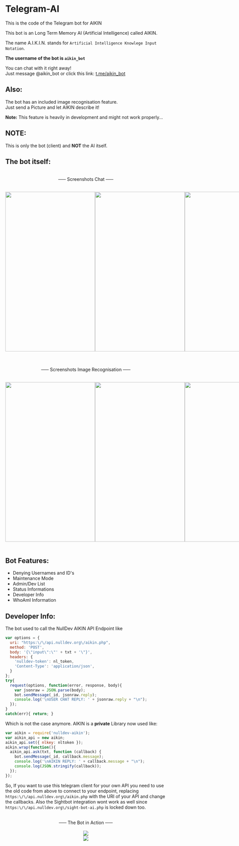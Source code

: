 # Telegram-AI
This is the code of the Telegram bot for AIKIN

This bot is an Long Term Memory AI (Artificial Intelligence) called AIKIN. 

The name A.I.K.I.N. stands for `Artificial Intelligence Knowlege Input Notation`.

<b>The username of the bot is `aikin_bot`</b>

You can chat with it right away! <br>
Just message @aikin_bot or click this link: <a href="http://t.me/aikin_bot">t.me/aikin_bot</a>

## Also:
The bot has an included image recognisation feature. <br>
Just send a Picture and let AIKIN describe it! 

**Note:** This feature is heavily in development and might not work properly...

## NOTE:

This is only the bot (client) and **NOT** the AI itself. 

## The bot itself:

<p align="center">
<br>
<strike>&nbsp;&nbsp;&nbsp;&nbsp;&nbsp;&nbsp;</strike> Screenshots Chat <strike>&nbsp;&nbsp;&nbsp;&nbsp;&nbsp;&nbsp;</strike><br><br>
<div style="display:flex;">
<img height="500" width="281" src="https://raw.githubusercontent.com/NLDev/Telegram-AI/master/.src/s2.jpeg" />
<img height="500" width="281" src="https://raw.githubusercontent.com/NLDev/Telegram-AI/master/.src/s3.jpeg" />
<img height="500" width="281" src="https://raw.githubusercontent.com/NLDev/Telegram-AI/master/.src/s4.jpeg" />
</div>
<br>
</p>


<p align="center">
<br>
<strike>&nbsp;&nbsp;&nbsp;&nbsp;&nbsp;&nbsp;</strike> Screenshots Image Recognisation <strike>&nbsp;&nbsp;&nbsp;&nbsp;&nbsp;&nbsp;</strike><br><br>
<div style="display:flex;">
<img height="500" width="281" src="https://raw.githubusercontent.com/NLDev/Telegram-AI/master/.src/s6.jpg" />
<img height="500" width="281" src="https://raw.githubusercontent.com/NLDev/Telegram-AI/master/.src/s7.jpg" />
<img height="500" width="281" src="https://raw.githubusercontent.com/NLDev/Telegram-AI/master/.src/s8.jpg" />
</div>
<br>
</p>

## Bot Features:

- Denying Usernames and ID's
- Maintenance Mode 
- Admin/Dev List
- Status Informations
- Developer Info
- WhoAmI Information

## Developer Info:

The bot used to call the NullDev AIKIN API Endpoint like 

```javascript
var options = {
  uri: "https:\/\/api.nulldev.org\/aikin.php",
  method: 'POST',
  body: '{\"input\":\"' + txt + '\"}',
  headers: {
    'nulldev-token': nl_token,
    'Content-Type': 'application/json',
  }
};
try{
  request(options, function(error, response, body){
    var jsonraw = JSON.parse(body);
    bot.sendMessage(_id, jsonraw.reply);
    console.log('\nUSER CHAT REPLY: ' + jsonraw.reply + "\n");
  });
}
catch(err){ return; }
```

Which is not the case anymore. AIKIN is a **private** Library now used like:

```javascript
var aikin = require('nulldev-aikin');
var aikin_api = new aikin;
aikin_api.set({ nlkey: nltoken });
aikin.wrap(function(){
  aikin_api.ask(txt, function (callback) {
    bot.sendMessage(_id, callback.message);
    console.log('\nAIKIN REPLY: ' + callback.message + "\n");
    console.log(JSON.stringify(callback));
  });
});
```

So, If you want to use this telegram client for your own API you need to use the old code from above to connect to your endpoint, replacing `https:\/\/api.nulldev.org\/aikin.php` with the URI of your API and change the callbacks. Also the Sightbot integration wont work as well since `https:\/\/api.nulldev.org\/sight-bot-ai.php` is locked down too.

<p align="center">
<br>
<strike>&nbsp;&nbsp;&nbsp;&nbsp;&nbsp;&nbsp;</strike> The Bot in Action <strike>&nbsp;&nbsp;&nbsp;&nbsp;&nbsp;&nbsp;</strike><br><br>
<img src="https://raw.githubusercontent.com/NLDev/Telegram-AI/master/.src/s1.png" /><br>
<img src="https://raw.githubusercontent.com/NLDev/Telegram-AI/master/.src/s5.png" /><br>
<br>
</p>
